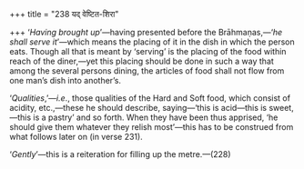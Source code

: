 +++
title = "238 यद् वेष्टित-शिरा"

+++
‘*Having brought* *up*’—having presented before the Brāhmaṇas,—‘*he
shall serve it*’—which means the placing of it in the dish in which the
person eats. Though all that is meant by ‘serving’ is the placing of the
food within reach of the diner,—yet this placing should be done in such
a way that among the several persons dining, the articles of food shall
not flow from one man’s dish into another’s.

‘*Qualities*,’—*i.e*., those qualities of the Hard and Soft food, which
consist of acidity, etc.,—these he should describe, saying—‘this is
acid—this is sweet,—this is a pastry’ and so forth. When they have been
thus apprised, ‘he should give them whatever they relish most’—this has
to be construed from what follows later on (in verse 231).

‘*Gently*’—this is a reiteration for filling up the metre.—(228)



